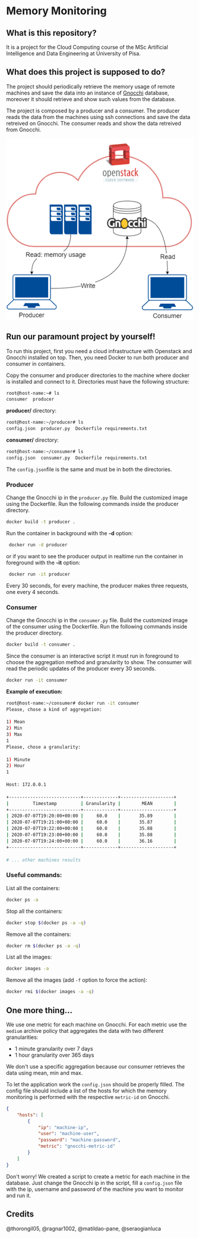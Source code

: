 # Memory Monitoring

## What is this repository?
It is a project for the Cloud Computing course of the MSc Artificial Intelligence and Data Engineering at University of Pisa.

## What does this project is supposed to do?
The project should periodically retrieve the memory usage of remote machines and save the data into an instance of [Gnocchi](https://github.com/gnocchixyz/gnocchi) database, moreover it should retrieve and show such values from the database.

The project is composed by a producer and a consumer. The producer reads the data from the machines using ssh connections and save the data retreived on Gnocchi. The consumer reads and show the data retreived from Gnocchi.

![Architecture](/doc/architecture.png)

## Run our paramount project by yourself!
To run this project, first you need a cloud infrastructure with Openstack and Gnocchi installed on top. Then, you need Docker to run both producer and consumer in containers.

Copy the consumer and producer directories to the machine where docker is installed and connect to it. Directories must have the following structure:

```sh
root@host-name:~# ls
consumer  producer 
```

**producer/** directory:
```sh
root@host-name:~/producer# ls
config.json  producer.py  Dockerfile requirements.txt
```

**consumer/** directory:
```sh
root@host-name:~/consumer# ls
config.json  consumer.py  Dockerfile requirements.txt
```

The `config.json`file is the same and must be in both the directories.

### Producer
Change the Gnocchi ip in the `producer.py` file. Build the customized image using the Dockerfile. Run the following commands inside the producer directory.

```sh
docker build -t producer .
```

Run the container in background with the **-d** option:
```sh
 docker run -d producer
```

or if you want to see the producer output in realtime run the container in foreground with the **-it** option:
```sh
 docker run -it producer
```

Every 30 seconds, for every machine, the producer makes three requests, one every 4 seconds.

### Consumer
Change the Gnocchi ip in the `consumer.py` file. Build the customized image of the consumer using the Dockerfile. Run the following commands inside the producer directory.

```sh
docker build -t consumer .
```

Since the consumer is an interactive script it must run in foreground to choose the aggregation method and granularity to show. The consumer will read the periodic updates of the producer every 30 seconds.

```sh
docker run -it consumer
```

**Example of execution:**
```sh
root@host-name:~/consumer# docker run -it consumer
Please, chose a kind of aggregation:

1) Mean
2) Min
3) Max
1
Please, chose a granularity:

1) Minute
2) Hour
1

Host: 172.0.0.1

+---------------------------+-------------+--------------------+
|         Timestamp         | Granularity |        MEAN        |
+---------------------------+-------------+--------------------+
| 2020-07-07T19:20:00+00:00 |     60.0    |       35.89        |
| 2020-07-07T19:21:00+00:00 |     60.0    |       35.87        |
| 2020-07-07T19:22:00+00:00 |     60.0    |       35.88        |
| 2020-07-07T19:23:00+00:00 |     60.0    |       35.88        |
| 2020-07-07T19:24:00+00:00 |     60.0    |       36.16        |
+---------------------------+-------------+--------------------+

# ... other machines results
```

### Useful commands:
List all the containers:
```sh
docker ps -a
```

Stop all the containers:
```sh
docker stop $(docker ps -a -q)
```

Remove all the containers:
```sh
docker rm $(docker ps -a -q)
```

List all the images:
```sh
docker images -a
```

Remove all the images (add `-f` option to force the action):
```sh
docker rmi $(docker images -a -q)
```

## One more thing...
We use one metric for each machine on Gnocchi. For each metric use the `medium` archive policy that aggregates the data with two different granularities:
- 1 minute granularity over 7 days
- 1 hour granularity over 365 days

We don't use a specific aggregation because our consumer retrieves the data using mean, min and max.

To let the application work the `config.json` should be properly filled. The config file should include a list of the hosts for which the memory monitoring is performed with the respective `metric-id` on Gnocchi.

```json
{
    "hosts": [
        {
            "ip": "machine-ip",
            "user": "machine-user",
            "password": "machine-password",
            "metric": "gnocchi-metric-id"
        }
    ]
}
```

Don't worry! We created a script to create a metric for each machine in the database. Just change the Gnocchi ip in the script, fill a `config.json` file with the ip, username and password of the machine you want to monitor and run it.

## Credits

@thorongil05, @ragnar1002, @matildao-pane, @seraogianluca
